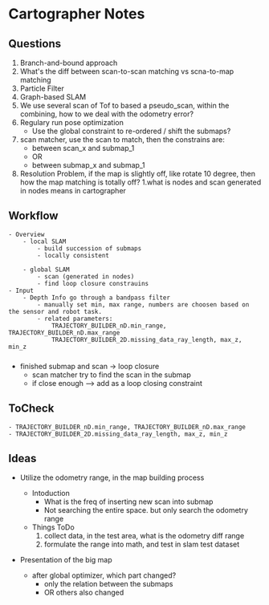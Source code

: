 # Cartographer Notes
## Questions
1. Branch-and-bound approach
1. What's the diff between scan-to-scan matching vs scna-to-map matching
1. Particle Filter 
1. Graph-based SLAM
1. We use several scan of Tof to based a pseudo_scan, within the combining, how to we deal with the odometry error?
1. Regulary run pose optimization
    - Use the global constraint to re-ordered / shift the submaps?
1. scan matcher, use the scan to match, then the constrains are:
    - between scan_x and submap_1
    - OR
    - between submap_x and submap_1
1. Resolution Problem, if the map is slightly off, like rotate 10 degree, then how the map matching is totally off?
1.what is nodes and scan generated in nodes means in cartographer


## Workflow
    - Overview
        - local SLAM
            - build succession of submaps
            - locally consistent
            
        - global SLAM
            - scan (generated in nodes)
            - find loop closure constrauins
    - Input
        - Depth Info go through a bandpass filter
            - manually set min, max range, numbers are choosen based on the sensor and robot task.
            - related parameters: 
                TRAJECTORY_BUILDER_nD.min_range, TRAJECTORY_BUILDER_nD.max_range
                TRAJECTORY_BUILDER_2D.missing_data_ray_length, max_z, min_z
    



###
- finished submap and scan -> loop closure
    - scan matcher try to find the scan in the submap
    - if close enough --> add as a loop closing constraint


## ToCheck
    - TRAJECTORY_BUILDER_nD.min_range, TRAJECTORY_BUILDER_nD.max_range
    - TRAJECTORY_BUILDER_2D.missing_data_ray_length, max_z, min_z




## Ideas
- Utilize the odometry range, in the map building process
    - Intoduction
        - What is the freq of inserting new scan into submap
        - Not searching the entire space. but only search the odometry range
    - Things ToDo
        1. collect data, in the test area, what is the odometry diff range
        1. formulate the range into math, and test in slam test dataset

- Presentation of the big map
    - after global optimizer, which part changed?
        - only the relation between the submaps
        - OR others also changed
    


<!-- ### branch-and-bound approach -->

###
